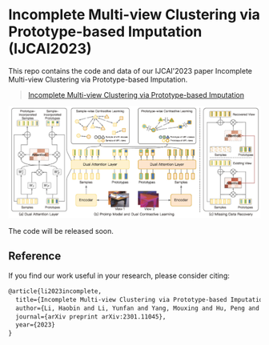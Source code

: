 # Incomplete Multi-view Clustering via Prototype-based Imputation (IJCAI2023)


This repo contains the code and data of our IJCAI'2023 paper Incomplete Multi-view Clustering via Prototype-based Imputation. 

> [Incomplete Multi-view Clustering via Prototype-based Imputation](http://pengxi.me/wp-content/uploads/2023/07/Incomplete-Multi-view-Clustering-via-Prototype-based-Imputation.pdf)

![framework](framework.png)

The code will be released soon.
## Reference

If you find our work useful in your research, please consider citing:

```latex
@article{li2023incomplete,
  title={Incomplete Multi-view Clustering via Prototype-based Imputation},
  author={Li, Haobin and Li, Yunfan and Yang, Mouxing and Hu, Peng and Peng, Dezhong and Peng, Xi},
  journal={arXiv preprint arXiv:2301.11045},
  year={2023}
}
```

